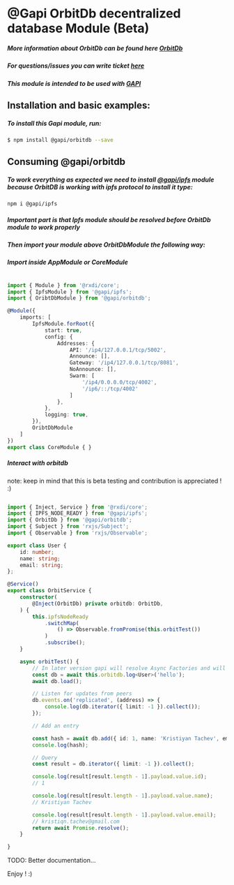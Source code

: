 # @Gapi OrbitDb decentralized database Module (Beta)

##### More information about OrbitDb can be found here [OrbitDb](https://github.com/orbitdb/orbit-db)
##### For questions/issues you can write ticket [here](http://gitlab.youvolio.com/gapi/gapi-orbitdb/issues)
##### This module is intended to be used with [GAPI](https://github.com/Stradivario/gapi)

## Installation and basic examples:
##### To install this Gapi module, run:

```bash
$ npm install @gapi/orbitdb --save
```

## Consuming @gapi/orbitdb

##### To work everything as expected we need to install [@gapi/ipfs](https://github.com/Stradivario/gapi-ipfs) module because OrbitDB is working with ipfs protocol to install it type:

```bash
npm i @gapi/ipfs
```
##### Important part is that Ipfs module should be resolved before OrbitDb module to work properly

##### Then import your module above OrbitDbModule the following way:

##### Import inside AppModule or CoreModule

```typescript

import { Module } from '@rxdi/core';
import { IpfsModule } from '@gapi/ipfs';
import { OribtDbModule } from '@gapi/orbitdb';

@Module({
    imports: [
        IpfsModule.forRoot({
            start: true,
            config: {
                Addresses: {
                    API: '/ip4/127.0.0.1/tcp/5002',
                    Announce: [],
                    Gateway: '/ip4/127.0.0.1/tcp/8081',
                    NoAnnounce: [],
                    Swarm: [
                        '/ip4/0.0.0.0/tcp/4002',
                        '/ip6/::/tcp/4002'
                    ]
                },
            },
            logging: true,
        }),
        OribtDbModule
    ]
})
export class CoreModule { }

```

##### Interact with orbitdb

note: keep in mind that this is beta testing and contribution is appreciated ! :)

```typescript

import { Inject, Service } from '@rxdi/core';
import { IPFS_NODE_READY } from '@gapi/ipfs';
import { OrbitDb } from '@gapi/orbitdb';
import { Subject } from 'rxjs/Subject';
import { Observable } from 'rxjs/Observable';

export class User {
    id: number;
    name: string;
    email: string;
};

@Service()
export class OrbitService {
    constructor(
        @Inject(OrbitDb) private orbitdb: OrbitDb,
    ) {
        this.ipfsNodeReady
            .switchMap(
                () => Observable.fromPromise(this.orbitTest())
            )
            .subscribe();
    }

    async orbitTest() {
        // In later version gapi will resolve Async Factories and will not be needed
        const db = await this.orbitdb.log<User>('hello');
        await db.load();

        // Listen for updates from peers
        db.events.on('replicated', (address) => {
            console.log(db.iterator({ limit: -1 }).collect());
        });

        // Add an entry

        const hash = await db.add({ id: 1, name: 'Kristiyan Tachev', email: 'kristiqn.tachev@gmail.com' });
        console.log(hash);

        // Query
        const result = db.iterator({ limit: -1 }).collect();

        console.log(result[result.length - 1].payload.value.id);
        // 1

        console.log(result[result.length - 1].payload.value.name);
        // Kristiyan Tachev

        console.log(result[result.length - 1].payload.value.email);
        // kristiqn.tachev@gmail.com
        return await Promise.resolve();
    }

}

```

TODO: Better documentation...

Enjoy ! :)
